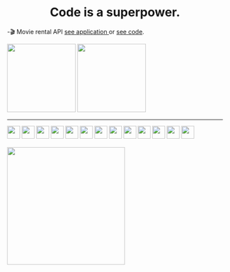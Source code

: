 <br/> 
  <h1 align="center" >Code is a superpower.</h1>

<!--     <img  height="180em"  src="http://pa1.narvii.com/6729/c90197d964d2107f7a57186687986dfd9f34f7c3_00.gif"> -->


 -🎬 Movie rental API [ see application ](https://movie-on.netlify.app/) or [see code](https://github.com/Layssaa/movie-on).



  <div display="flex" justify-content="space-evenly">
    <img height="160em" src="https://github-readme-stats.vercel.app/api?username=layssaa&show_icons=true&theme=material-palenight&include_all_commits=true&count_private=true&title_color=F0D0FF&"/>
    <img height="160em" src="https://github-readme-stats.vercel.app/api/top-langs/?username=layssaa&layout=compact&langs_count=7&theme=material-palenight&title_color=F0D0FF&"/>
  </div>
  
  <hr/>
  
  <div >
  <img width="30px" src="https://cdn.jsdelivr.net/gh/devicons/devicon/icons/javascript/javascript-plain.svg" />
  <img width="30px" src="https://cdn.jsdelivr.net/gh/devicons/devicon/icons/typescript/typescript-original.svg" />
  <img width="30px" src="https://cdn.jsdelivr.net/gh/devicons/devicon/icons/css3/css3-original.svg" />
  <img width="30px" src="https://cdn.jsdelivr.net/gh/devicons/devicon/icons/html5/html5-original.svg" />
  <img  width="30px" src="https://cdn.jsdelivr.net/gh/devicons/devicon/icons/jquery/jquery-original.svg" />
  <img width="30px" src="https://cdn.jsdelivr.net/gh/devicons/devicon/icons/react/react-original.svg" />
  <img  width="30px" src="https://cdn.jsdelivr.net/gh/devicons/devicon/icons/nodejs/nodejs-original.svg" />
  <img  width="30px" src="https://cdn.jsdelivr.net/gh/devicons/devicon/icons/nginx/nginx-original.svg" />
  <img  width="30px" src="https://cdn.jsdelivr.net/gh/devicons/devicon/icons/ubuntu/ubuntu-plain.svg" />
  <img  width="30px" src="https://cdn.jsdelivr.net/gh/devicons/devicon/icons/webpack/webpack-plain.svg" />
  <img width="30px" src="https://cdn.jsdelivr.net/gh/devicons/devicon/icons/postgresql/postgresql-original.svg" />
  <img width="30px" src="https://cdn.jsdelivr.net/gh/devicons/devicon/icons/mongodb/mongodb-original.svg" />
  <img width="30px" src="https://cdn.jsdelivr.net/gh/devicons/devicon/icons/redis/redis-original.svg" />

  </div>

  

<!--   ![Snake animation](https://github.com/Layssaa/Layssaa/blob/output/github-contribution-grid-snake.svg) -->
  <br/>
  
<!--    <img  height="220vw"  src="https://miro.medium.com/max/1200/1*tIfSBv00rHWtBHKKp3QOXg.gif"> -->
<img height="275vw" src="https://thumbs.gfycat.com/FemaleLimitedEland-size_restricted.gif" />

